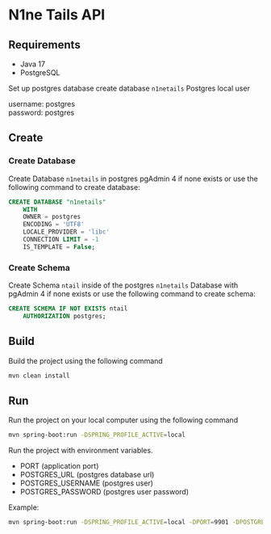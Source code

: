 # N1ne Tails API

## Requirements
- Java 17
- PostgreSQL

Set up postgres database create database `n1netails`
Postgres local user 

username: postgres \
password: postgres

## Create
### Create Database
Create Database `n1netails` in postgres pgAdmin 4 if none exists or use the following command to create database:
```sql
CREATE DATABASE "n1netails"
    WITH
    OWNER = postgres
    ENCODING = 'UTF8'
    LOCALE_PROVIDER = 'libc'
    CONNECTION LIMIT = -1
    IS_TEMPLATE = False;
```
### Create Schema
Create Schema `ntail` inside of the postgres `n1netails` Database with pgAdmin 4 if none exists or use the following command to create schema:
```sql
CREATE SCHEMA IF NOT EXISTS ntail
    AUTHORIZATION postgres;
```

## Build
Build the project using the following command
```bash
mvn clean install
```

## Run
Run the project on your local computer using the following command
```bash
mvn spring-boot:run -DSPRING_PROFILE_ACTIVE=local
```

Run the project with environment variables.
- PORT (application port)
- POSTGRES_URL (postgres database url)
- POSTGRES_USERNAME (postgres user)
- POSTGRES_PASSWORD (postgres user password)

Example:
```bash
mvn spring-boot:run -DSPRING_PROFILE_ACTIVE=local -DPORT=9901 -DPOSTGRES_URL=jdbc:postgresql://localhost/n1netails -DPOSTGRES_USERNAME=postres -DPOSTGRES_PASSWORD=postgres
```